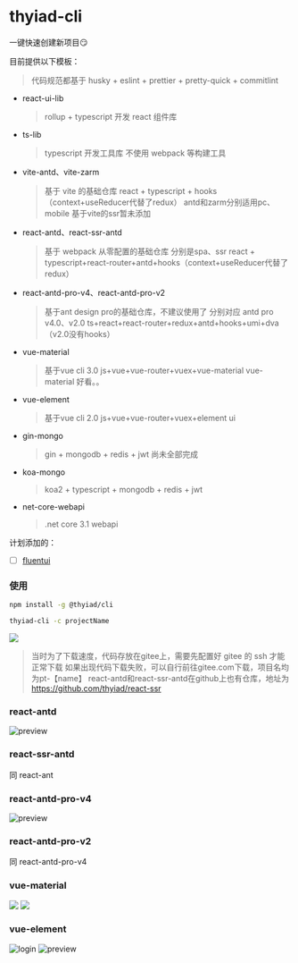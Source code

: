 # thyiad-cli

一键快速创建新项目😏

目前提供以下模板：
> 代码规范都基于 husky + eslint + prettier + pretty-quick + commitlint

- react-ui-lib
    > rollup + typescript 开发 react 组件库
- ts-lib
    > typescript 开发工具库
    > 不使用 webpack 等构建工具
- vite-antd、vite-zarm
    > 基于 vite 的基础仓库
    > react + typescript + hooks（context+useReducer代替了redux）
    > antd和zarm分别适用pc、mobile
    > 基于vite的ssr暂未添加
- react-antd、react-ssr-antd
    > 基于 webpack 从零配置的基础仓库
    > 分别是spa、ssr
    > react + typescript+react-router+antd+hooks（context+useReducer代替了redux）
- react-antd-pro-v4、react-antd-pro-v2
    > 基于ant design pro的基础仓库，不建议使用了
    > 分别对应 antd pro v4.0、v2.0
    > ts+react+react-router+redux+antd+hooks+umi+dva（v2.0没有hooks）
- vue-material
    > 基于vue cli 3.0
    > js+vue+vue-router+vuex+vue-material
    > vue-material 好看。。
- vue-element
    > 基于vue cli 2.0
    > js+vue+vue-router+vuex+element ui
- gin-mongo
    > gin + mongodb + redis + jwt
    > 尚未全部完成
- koa-mongo
    > koa2 + typescript + mongodb + redis + jwt
- net-core-webapi
    > .net core 3.1 webapi

计划添加的：
- [ ] [fluentui](https://github.com/microsoft/fluentui)

### 使用

``` bash
npm install -g @thyiad/cli

thyiad-cli -c projectName
```

![](./preview.jpg)

> 当时为了下载速度，代码存放在gitee上，需要先配置好 gitee 的 ssh 才能正常下载
> 如果出现代码下载失败，可以自行前往gitee.com下载，项目名均为pt-【name】
> react-antd和react-ssr-antd在github上也有仓库，地址为 https://github.com/thyiad/react-ssr

### react-antd
![preview](https://gitee.com/Thyiad/react-ssr/raw/master/preview.jpg)

### react-ssr-antd
同 react-ant

### react-antd-pro-v4
![preview](https://gitee.com/Thyiad/pt-react-antd-pro-v4/raw/master/preview.jpg)

### react-antd-pro-v2
同 react-antd-pro-v4

### vue-material
![](https://gitee.com/Thyiad/pt-vue-material/raw/master/preview-login.jpg)
![](https://gitee.com/Thyiad/pt-vue-material/raw/master/preview.jpg)

### vue-element
![login](https://gitee.com/Thyiad/pt-vue-element/raw/master/preview-login.jpg)
![preview](https://gitee.com/Thyiad/pt-vue-element/raw/master/preview.jpg)
